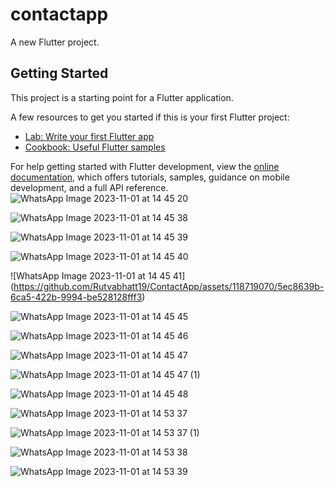 # contactapp

A new Flutter project.

## Getting Started

This project is a starting point for a Flutter application.

A few resources to get you started if this is your first Flutter project:

- [Lab: Write your first Flutter app](https://docs.flutter.dev/get-started/codelab)
- [Cookbook: Useful Flutter samples](https://docs.flutter.dev/cookbook)

For help getting started with Flutter development, view the
[online documentation](https://docs.flutter.dev/), which offers tutorials,
samples, guidance on mobile development, and a full API reference.
![WhatsApp Image 2023-11-01 at 14 45 20](https://github.com/Rutvabhatt19/ContactApp/assets/118719070/271bade0-894c-47e8-ad61-fbeaf889ce41)

![WhatsApp Image 2023-11-01 at 14 45 38](https://github.com/Rutvabhatt19/ContactApp/assets/118719070/bf567568-0fc0-4a45-bcb3-fdd9bf5e2e31)

![WhatsApp Image 2023-11-01 at 14 45 39](https://github.com/Rutvabhatt19/ContactApp/assets/118719070/811c9be9-ba81-4a2f-a682-6c3ad60d4996)

![WhatsApp Image 2023-11-01 at 14 45 40](https://github.com/Rutvabhatt19/ContactApp/assets/118719070/a7717574-4004-4ab2-8834-edcf4d8ea814)

![WhatsApp Image 2023-11-01 at 14 45 41]
(https://github.com/Rutvabhatt19/ContactApp/assets/118719070/5ec8639b-6ca5-422b-9994-be528128fff3)

![WhatsApp Image 2023-11-01 at 14 45 45](https://github.com/Rutvabhatt19/ContactApp/assets/118719070/34ababda-0a5a-4561-bc9c-80261a39cf9b)

![WhatsApp Image 2023-11-01 at 14 45 46](https://github.com/Rutvabhatt19/ContactApp/assets/118719070/cfe698f8-ce14-42de-ace7-76783535e3ca)

![WhatsApp Image 2023-11-01 at 14 45 47](https://github.com/Rutvabhatt19/ContactApp/assets/118719070/dbb9dc4c-449a-490c-bd79-298e4477b318)

![WhatsApp Image 2023-11-01 at 14 45 47 (1)](https://github.com/Rutvabhatt19/ContactApp/assets/118719070/8a3ad331-7742-401d-a461-cece49e547ef)

![WhatsApp Image 2023-11-01 at 14 45 48](https://github.com/Rutvabhatt19/ContactApp/assets/118719070/674d561d-ed61-4f8c-ab5f-6da5240feb50)

![WhatsApp Image 2023-11-01 at 14 53 37](https://github.com/Rutvabhatt19/ContactApp/assets/118719070/0db8b49b-c2cc-4690-b7c1-1faad2b7bebb)

![WhatsApp Image 2023-11-01 at 14 53 37 (1)](https://github.com/Rutvabhatt19/ContactApp/assets/118719070/987741ef-d891-43f7-9f78-0f4132f53a4b)

![WhatsApp Image 2023-11-01 at 14 53 38](https://github.com/Rutvabhatt19/ContactApp/assets/118719070/9a6e6bf5-63be-437f-9f76-a7d5e47f75aa)

![WhatsApp Image 2023-11-01 at 14 53 39](https://github.com/Rutvabhatt19/ContactApp/assets/118719070/c0f08d7e-c0e1-4cf6-85a7-e9fbe6709603)
